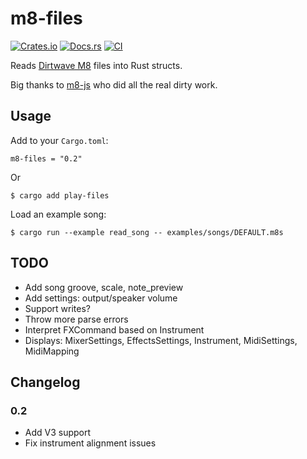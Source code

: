 # m8-files

[![Crates.io](https://img.shields.io/crates/v/m8-files)](https://crates.io/crates/m8-files)
[![Docs.rs](https://docs.rs/m8-files/badge.svg)](https://docs.rs/m8-files)
[![CI](https://github.com/AlexCharlton/m8-files/actions/workflows/ci.yml/badge.svg)](https://github.com/AlexCharlton/m8-files/actions/workflows/ci.yml)

Reads [Dirtwave M8](https://dirtywave.com/) files into Rust structs.

Big thanks to [m8-js](https://github.com/whitlockjc/m8-js) who did all the real dirty work.

## Usage

Add to your `Cargo.toml`:
```
m8-files = "0.2"
```
Or
```
$ cargo add play-files
```


Load an example song:
```
$ cargo run --example read_song -- examples/songs/DEFAULT.m8s
```

## TODO
- Add song groove, scale, note_preview
- Add settings: output/speaker volume
- Support writes?
- Throw more parse errors
- Interpret FXCommand based on Instrument
- Displays: MixerSettings, EffectsSettings, Instrument, MidiSettings, MidiMapping

## Changelog
### 0.2
- Add V3 support
- Fix instrument alignment issues

